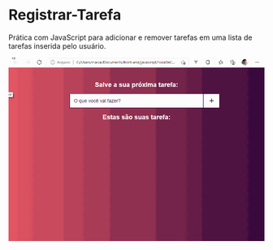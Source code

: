 # Registrar-Tarefa
Prática com JavaScript para adicionar e remover tarefas em uma lista de tarefas inserida pelo usuário.

![](https://github.com/Riquecelo/Registrar-Tarefa/blob/main/gif/tarefaComJS.gif)

